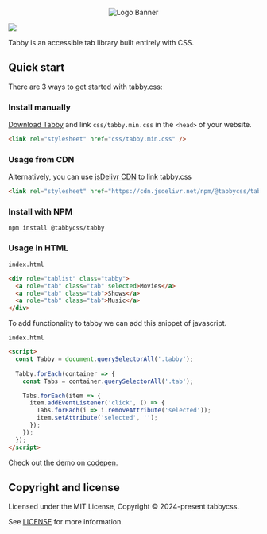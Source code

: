 <p align="center">
<img alt="Logo Banner" src="https://raw.githubusercontent.com/tabbycss/tabby/main/banner/banner.svg"/>
<br/>

[![](https://data.jsdelivr.com/v1/package/npm/@tabbycss/tabby/badge)](https://www.jsdelivr.com/package/npm/@tabbycss/tabby)

<div align="left">Tabby is an accessible tab library built entirely with CSS.</div>
<div align="left">

## Quick start

There are 3 ways to get started with tabby.css:

### Install manually

[Download Tabby](https://raw.githubusercontent.com/tabbycss/tabby/refs/heads/main/css/tabby.min.css) and link `css/tabby.min.css` in the `<head>` of your website.

```html
<link rel="stylesheet" href="css/tabby.min.css" />
```

### Usage from CDN

Alternatively, you can use [jsDelivr CDN](https://www.jsdelivr.com/package/npm/@tabbycss/tabby) to link tabby.css

```html
<link rel="stylesheet" href="https://cdn.jsdelivr.net/npm/@tabbycss/tabby/css/tabby.min.css" />
```

### Install with NPM

```shell
npm install @tabbycss/tabby
```

### Usage in HTML

```index.html```

```html
<div role="tablist" class="tabby">
  <a role="tab" class="tab" selected>Movies</a>
  <a role="tab" class="tab">Shows</a>
  <a role="tab" class="tab">Music</a>
</div>
```

To add functionality to tabby we can add this snippet of javascript.

```index.html```

```html
<script>
  const Tabby = document.querySelectorAll('.tabby');
  
  Tabby.forEach(container => {
    const Tabs = container.querySelectorAll('.tab');

    Tabs.forEach(item => {
      item.addEventListener('click', () => {
        Tabs.forEach(i => i.removeAttribute('selected'));
        item.setAttribute('selected', '');
      });
    });
  });
</script>
```

Check out the demo on [codepen.](https://codepen.io/GreenestGoat/pen/dyxGLEQ?editors=1000)

## Copyright and license

Licensed under the MIT License, Copyright © 2024-present tabbycss.

See [LICENSE](https://github.com/tabbycss/tabby/blob/main/LICENSE) for more information.
